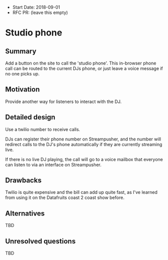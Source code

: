 - Start Date: 2018-09-01
- RFC PR: (leave this empty)

# Studio phone

## Summary

Add a button on the site to call the 'studio phone'. This in-browser phone call
can be routed to the current DJs phone, or just leave a voice message if no one
picks up.

## Motivation

Provide another way for listeners to interact with the DJ.

## Detailed design

Use a twilio number to receive calls.

DJs can register their phone number on Streampusher, and the number will
redirect calls to the DJ's phone automatically if they are currently streaming
live.

If there is no live DJ playing, the call will go to a voice mailbox that
everyone can listen to via an interface on Streampusher.

## Drawbacks

Twilio is quite expensive and the bill can add up quite fast, as I've learned
from using it on the Datafruits coast 2 coast show before.

## Alternatives

TBD

## Unresolved questions

TBD
